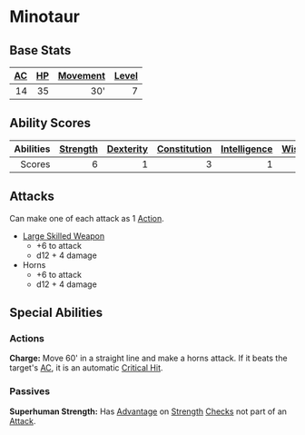# Minotaur

## Base Stats

| [AC](../../../Player%20Characters/Derived%20Statistics/Armor%20Class.md) | [HP](../../../Player%20Characters/Derived%20Statistics/Health%20Points.md) | [Movement](../../../Game%20Procedures/Movement.md) | [Level](../../../Player%20Characters/Derived%20Statistics/Level.md) |
| -----------------------------------------------------------------------: | -------------------------------------------------------------------------: | -------------------------------------------------: | ------------------------------------------------------------------: |
|                                                                       14 |                                                                         35 |                                                30' |                                                                   7 |

## Ability Scores

| Abilities | [Strength](../../../Player%20Characters/Chosen%20Statistics/Strength.md) | [Dexterity](../../../Player%20Characters/Chosen%20Statistics/Dexterity.md) | [Constitution](../../../Player%20Characters/Chosen%20Statistics/Constitution.md) | [Intelligence](../../../Player%20Characters/Chosen%20Statistics/Intelligence.md) | [Wisdom](../../../Player%20Characters/Chosen%20Statistics/Wisdom.md)<br> | [Charisma](../../../Player%20Characters/Chosen%20Statistics/Charisma.md)<br> |
| --------: | -----------------------------------------------------------------------: | -------------------------------------------------------------------------: | -------------------------------------------------------------------------------: | -------------------------------------------------------------------------------: | -----------------------------------------------------------------------: | ---------------------------------------------------------------------------: |
|    Scores |                                                                        6 |                                                                          1 |                                                                                3 |                                                                                1 |                                                                        2 |                                                                            1 |

## Attacks

Can make one of each attack as 1 [Action](../../../Game%20Procedures/Action.md).

- [Large Skilled Weapon](../../../Items/Weapons/Melee%20Weapons/Large%20Skilled%20Weapon.md)
	- +6 to attack
	- d12 + 4 damage
- Horns
	- +6 to attack
	- d12 + 4 damage

## Special Abilities

### Actions

**Charge:** Move 60' in a straight line and make a horns attack. If it beats the target's [AC](../../../Player%20Characters/Derived%20Statistics/Armor%20Class.md), it is an automatic [Critical Hit](../../../Game%20Procedures/Dice%20Rolls/Critical%20Hit.md).

### Passives

**Superhuman Strength:** Has [Advantage](../../../Game%20Procedures/Dice%20Rolls/Advantage.md) on [Strength](../../../Player%20Characters/Chosen%20Statistics/Strength.md) [Checks](../../../Game%20Procedures/Check.md) not part of an [Attack](../../../Game%20Procedures/Attack.md).
